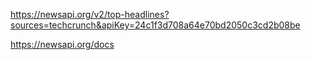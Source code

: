 https://newsapi.org/v2/top-headlines?sources=techcrunch&apiKey=24c1f3d708a64e70bd2050c3cd2b08be

https://newsapi.org/docs
